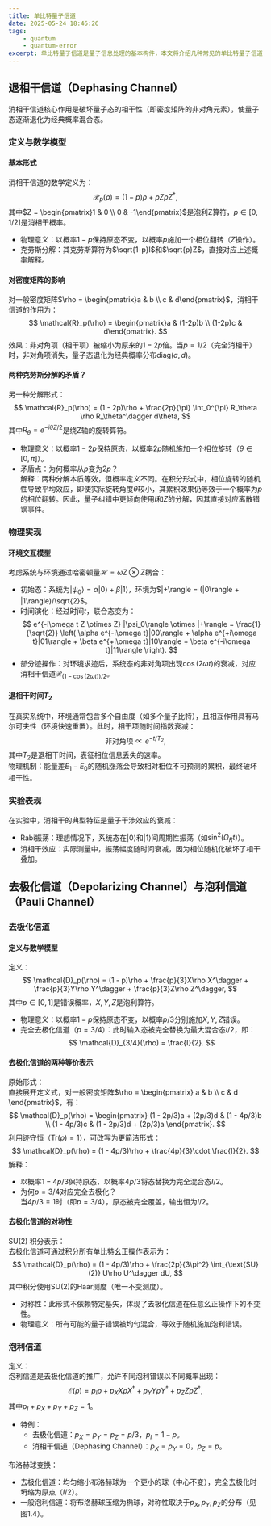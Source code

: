 ```yaml
---
title: 单比特量子信道
date: 2025-05-24 18:46:26
tags:
    - quantum
    - quantum-error
excerpt: 单比特量子信道是量子信息处理的基本构件，本文将介绍几种常见的单比特量子信道，包括消相干信道、去极化信道和泡利信道，并探讨它们的数学模型、物理实现及实验表现。
---
```

## 退相干信道（Dephasing Channel）

消相干信道核心作用是破坏量子态的相干性（即密度矩阵的非对角元素），使量子态逐渐退化为经典概率混合态。
### 定义与数学模型
#### 基本形式
消相干信道的数学定义为：
$$
\mathcal{R}_p(\rho) = (1 - p)\rho + pZ\rho Z^\dagger,
$$
其中$Z = \begin{pmatrix}1 & 0 \\ 0 & -1\end{pmatrix}$是泡利Z算符，$p \in [0, 1/2]$是消相干概率。  
- 物理意义：以概率$1-p$保持原态不变，以概率$p$施加一个相位翻转（$Z$操作）。  
- 克劳斯分解：其克劳斯算符为$\sqrt{1-p}I$和$\sqrt{p}Z$，直接对应上述概率解释。

#### 对密度矩阵的影响
对一般密度矩阵$\rho = \begin{pmatrix}a & b \\ c & d\end{pmatrix}$，消相干信道的作用为：
$$
\mathcal{R}_p(\rho) = \begin{pmatrix}a & (1-2p)b \\ (1-2p)c & d\end{pmatrix}.
$$
效果：非对角项（相干项）被缩小为原来的$1-2p$倍。当$p=1/2$（完全消相干）时，非对角项消失，量子态退化为经典概率分布$\text{diag}(a, d)$。

#### 两种克劳斯分解的矛盾？
另一种分解形式：
$$
\mathcal{R}_p(\rho) = (1 - 2p)\rho + \frac{2p}{\pi} \int_0^{\pi} R_\theta \rho R_\theta^\dagger d\theta,
$$
其中$R_\theta = e^{-i\theta Z/2}$是绕Z轴的旋转算符。  
- 物理意义：以概率$1-2p$保持原态，以概率$2p$随机施加一个相位旋转（$\theta \in [0, \pi]$）。  
- 矛盾点：为何概率从$p$变为$2p$？  
  解释：两种分解本质等效，但概率定义不同。在积分形式中，相位旋转的随机性导致平均效应，即使实际旋转角度$\theta$较小，其累积效果仍等效于一个概率为$p$的相位翻转。因此，量子纠错中更倾向使用$I$和$Z$的分解，因其直接对应离散错误事件。

### 物理实现
#### 环境交互模型
考虑系统与环境通过哈密顿量$\mathcal{H} = \omega Z \otimes Z$耦合：
- 初始态：系统为$|\psi_0\rangle = \alpha|0\rangle + \beta|1\rangle$，环境为$|+\rangle = (|0\rangle + |1\rangle)/\sqrt{2}$。  
- 时间演化：经过时间$t$，联合态变为：
 $$
  e^{-i\omega t Z \otimes Z} |\psi_0\rangle \otimes |+\rangle = \frac{1}{\sqrt{2}} \left( \alpha e^{-i\omega t}|00\rangle + \alpha e^{+i\omega t}|01\rangle + \beta e^{+i\omega t}|10\rangle + \beta e^{-i\omega t}|11\rangle \right).
 $$
- 部分迹操作：对环境求迹后，系统态的非对角项出现$\cos(2\omega t)$的衰减，对应消相干信道$\mathcal{R}_{(1-\cos(2\omega t))/2}$。

#### 退相干时间$T_2$
在真实系统中，环境通常包含多个自由度（如多个量子比特），且相互作用具有马尔可夫性（环境快速重置）。此时，相干项随时间指数衰减：
$$
\text{非对角项} \propto e^{-t/T_2},
$$
其中$T_2$是退相干时间，表征相位信息丢失的速率。  
物理机制：能量差$E_1 - E_0$的随机涨落会导致相对相位不可预测的累积，最终破坏相干性。

### 实验表现
在实验中，消相干的典型特征是量子干涉效应的衰减：
- Rabi振荡：理想情况下，系统态在$|0\rangle$和$|1\rangle$间周期性振荡（如$\sin^2(\Omega_R t)$）。  
- 消相干效应：实际测量中，振荡幅度随时间衰减，因为相位随机化破坏了相干叠加。

## 去极化信道（Depolarizing Channel）与泡利信道（Pauli Channel）
### 去极化信道
#### 定义与数学模型
定义：  
$$
\mathcal{D}_p(\rho) = (1 - p)\rho + \frac{p}{3}X\rho X^\dagger + \frac{p}{3}Y\rho Y^\dagger + \frac{p}{3}Z\rho Z^\dagger,
$$ 
其中$p \in [0, 1]$是错误概率，$X, Y, Z$是泡利算符。  
- 物理意义：以概率$1-p$保持原态不变，以概率$p/3$分别施加$X, Y, Z$错误。  
- 完全去极化信道（$p = 3/4$）：此时输入态被完全替换为最大混合态$I/2$，即：  
 $$
  \mathcal{D}_{3/4}(\rho) = \frac{I}{2}.
 $$

#### 去极化信道的两种等价表示
原始形式：  
直接展开定义式，对一般密度矩阵$\rho = \begin{pmatrix} a & b \\ c & d \end{pmatrix}$，有：  
$$
\mathcal{D}_p(\rho) = \begin{pmatrix}
(1 - 2p/3)a + (2p/3)d & (1 - 4p/3)b \\
(1 - 4p/3)c & (1 - 2p/3)d + (2p/3)a
\end{pmatrix}.
$$ 
利用迹守恒（$\text{Tr}(\rho) = 1$），可改写为更简洁形式：  
$$
\mathcal{D}_p(\rho) = (1 - 4p/3)\rho + \frac{4p}{3}\cdot \frac{I}{2}.
$$ 
解释：  
- 以概率$1 - 4p/3$保持原态，以概率$4p/3$将态替换为完全混合态$I/2$。  
- 为何$p = 3/4$对应完全去极化？  
  当$4p/3 = 1$时（即$p = 3/4$），原态被完全覆盖，输出恒为$I/2$。


#### 去极化信道的对称性
SU(2) 积分表示：  
去极化信道可通过积分所有单比特幺正操作表示为：  
$$
\mathcal{D}_p(\rho) = (1 - 4p/3)\rho + \frac{2p}{3\pi^2} \int_{\text{SU}(2)} U\rho U^\dagger dU,
$$ 
其中积分使用SU(2)的Haar测度（唯一不变测度）。  
- 对称性：此形式不依赖特定基矢，体现了去极化信道在任意幺正操作下的不变性。  
- 物理意义：所有可能的量子错误被均匀混合，等效于随机施加泡利错误。

### 泡利信道
定义：  
泡利信道是去极化信道的推广，允许不同泡利错误以不同概率出现：  
$$
\mathcal{E}(\rho) = p_I \rho + p_X X\rho X^\dagger + p_Y Y\rho Y^\dagger + p_Z Z\rho Z^\dagger,
$$ 
其中$p_I + p_X + p_Y + p_Z = 1$。  
- 特例：  
  - 去极化信道：$p_X = p_Y = p_Z = p/3$，$p_I = 1 - p$。  
  - 消相干信道（Dephasing Channel）：$p_X = p_Y = 0$，$p_Z = p$。  

布洛赫球变换：  
- 去极化信道：均匀缩小布洛赫球为一个更小的球（中心不变），完全去极化时坍缩为原点（$I/2$）。  
- 一般泡利信道：将布洛赫球压缩为椭球，对称性取决于$p_X, p_Y, p_Z$的分布（见图1.4）。

